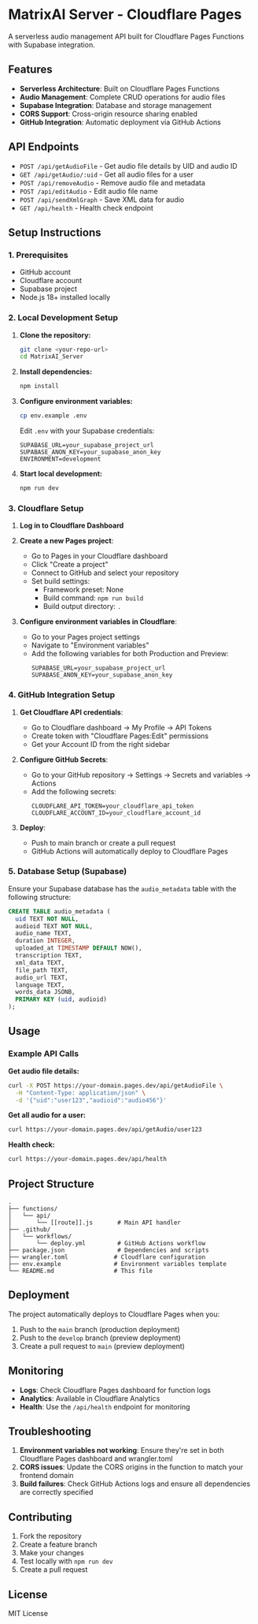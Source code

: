 # MatrixAI Server - Cloudflare Pages

A serverless audio management API built for Cloudflare Pages Functions with Supabase integration.

## Features

- **Serverless Architecture**: Built on Cloudflare Pages Functions
- **Audio Management**: Complete CRUD operations for audio files
- **Supabase Integration**: Database and storage management
- **CORS Support**: Cross-origin resource sharing enabled
- **GitHub Integration**: Automatic deployment via GitHub Actions

## API Endpoints

- `POST /api/getAudioFile` - Get audio file details by UID and audio ID
- `GET /api/getAudio/:uid` - Get all audio files for a user
- `POST /api/removeAudio` - Remove audio file and metadata
- `POST /api/editAudio` - Edit audio file name
- `POST /api/sendXmlGraph` - Save XML data for audio
- `GET /api/health` - Health check endpoint

## Setup Instructions

### 1. Prerequisites

- GitHub account
- Cloudflare account
- Supabase project
- Node.js 18+ installed locally

### 2. Local Development Setup

1. **Clone the repository:**
   ```bash
   git clone <your-repo-url>
   cd MatrixAI_Server
   ```

2. **Install dependencies:**
   ```bash
   npm install
   ```

3. **Configure environment variables:**
   ```bash
   cp env.example .env
   ```
   
   Edit `.env` with your Supabase credentials:
   ```
   SUPABASE_URL=your_supabase_project_url
   SUPABASE_ANON_KEY=your_supabase_anon_key
   ENVIRONMENT=development
   ```

4. **Start local development:**
   ```bash
   npm run dev
   ```

### 3. Cloudflare Setup

1. **Log in to Cloudflare Dashboard**
2. **Create a new Pages project**:
   - Go to Pages in your Cloudflare dashboard
   - Click "Create a project"
   - Connect to GitHub and select your repository
   - Set build settings:
     - Framework preset: None
     - Build command: `npm run build`
     - Build output directory: `.`

3. **Configure environment variables in Cloudflare**:
   - Go to your Pages project settings
   - Navigate to "Environment variables"
   - Add the following variables for both Production and Preview:
     ```
     SUPABASE_URL=your_supabase_project_url
     SUPABASE_ANON_KEY=your_supabase_anon_key
     ```

### 4. GitHub Integration Setup

1. **Get Cloudflare API credentials**:
   - Go to Cloudflare dashboard → My Profile → API Tokens
   - Create token with "Cloudflare Pages:Edit" permissions
   - Get your Account ID from the right sidebar

2. **Configure GitHub Secrets**:
   - Go to your GitHub repository → Settings → Secrets and variables → Actions
   - Add the following secrets:
     ```
     CLOUDFLARE_API_TOKEN=your_cloudflare_api_token
     CLOUDFLARE_ACCOUNT_ID=your_cloudflare_account_id
     ```

3. **Deploy**:
   - Push to main branch or create a pull request
   - GitHub Actions will automatically deploy to Cloudflare Pages

### 5. Database Setup (Supabase)

Ensure your Supabase database has the `audio_metadata` table with the following structure:

```sql
CREATE TABLE audio_metadata (
  uid TEXT NOT NULL,
  audioid TEXT NOT NULL,
  audio_name TEXT,
  duration INTEGER,
  uploaded_at TIMESTAMP DEFAULT NOW(),
  transcription TEXT,
  xml_data TEXT,
  file_path TEXT,
  audio_url TEXT,
  language TEXT,
  words_data JSONB,
  PRIMARY KEY (uid, audioid)
);
```

## Usage

### Example API Calls

**Get audio file details:**
```bash
curl -X POST https://your-domain.pages.dev/api/getAudioFile \
  -H "Content-Type: application/json" \
  -d '{"uid":"user123","audioid":"audio456"}'
```

**Get all audio for a user:**
```bash
curl https://your-domain.pages.dev/api/getAudio/user123
```

**Health check:**
```bash
curl https://your-domain.pages.dev/api/health
```

## Project Structure

```
.
├── functions/
│   └── api/
│       └── [[route]].js       # Main API handler
├── .github/
│   └── workflows/
│       └── deploy.yml         # GitHub Actions workflow
├── package.json               # Dependencies and scripts
├── wrangler.toml             # Cloudflare configuration
├── env.example               # Environment variables template
└── README.md                 # This file
```

## Deployment

The project automatically deploys to Cloudflare Pages when you:

1. Push to the `main` branch (production deployment)
2. Push to the `develop` branch (preview deployment)
3. Create a pull request to `main` (preview deployment)

## Monitoring

- **Logs**: Check Cloudflare Pages dashboard for function logs
- **Analytics**: Available in Cloudflare Analytics
- **Health**: Use the `/api/health` endpoint for monitoring

## Troubleshooting

1. **Environment variables not working**: Ensure they're set in both Cloudflare Pages dashboard and wrangler.toml
2. **CORS issues**: Update the CORS origins in the function to match your frontend domain
3. **Build failures**: Check GitHub Actions logs and ensure all dependencies are correctly specified

## Contributing

1. Fork the repository
2. Create a feature branch
3. Make your changes
4. Test locally with `npm run dev`
5. Create a pull request

## License

MIT License 